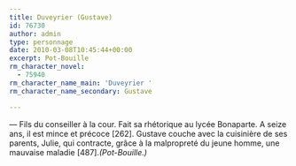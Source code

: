```yaml
---
title: Duveyrier (Gustave)
id: 76730
author: admin
type: personnage
date: 2010-03-08T10:45:44+00:00
excerpt: Pot-Bouille
rm_character_novel:
  - 75940
rm_character_name_main: 'Duveyrier '
rm_character_name_secondary: Gustave

---
```

— Fils du conseiller à la cour. Fait sa rhétorique au lycée Bonaparte. A seize ans, il est mince et précoce [262]. Gustave couche avec la cuisinière de ses parents, Julie, qui contracte, grâce à la malpropreté du jeune homme, une mauvaise maladie [487]._(Pot-Bouille.)_